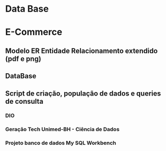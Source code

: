 # Data Base
# E-Commerce

## Modelo ER Entidade Relacionamento extendido (pdf e png)
## DataBase
## Script de criação, população de dados e queries de consulta

### DIO
### Geração Tech Unimed-BH - Ciência de Dados
### Projeto banco de dados My SQL Workbench



